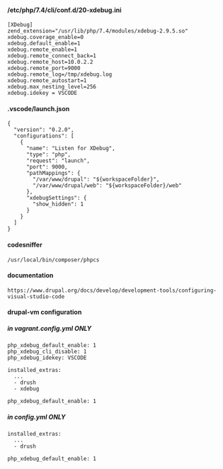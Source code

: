 #### /etc/php/7.4/cli/conf.d/20-xdebug.ini

```
[XDebug]
zend_extension="/usr/lib/php/7.4/modules/xdebug-2.9.5.so"
xdebug.coverage_enable=0
xdebug.default_enable=1
xdebug.remote_enable=1
xdebug.remote_connect_back=1
xdebug.remote_host=10.0.2.2
xdebug.remote_port=9000
xdebug.remote_log=/tmp/xdebug.log
xdebug.remote_autostart=1
xdebug.max_nesting_level=256
xdebug.idekey = VSCODE
```

#### .vscode/launch.json

```
{
  "version": "0.2.0",
  "configurations": [
    {
      "name": "Listen for XDebug",
      "type": "php",
      "request": "launch",
      "port": 9000,
      "pathMappings": {
        "/var/www/drupal": "${workspaceFolder}",
        "/var/www/drupal/web": "${workspaceFolder}/web"
      },
      "xdebugSettings": {
        "show_hidden": 1
      }
    }
  ]
}
```

#### codesniffer
```
/usr/local/bin/composer/phpcs
```

#### documentation

```
https://www.drupal.org/docs/develop/development-tools/configuring-visual-studio-code
```

#### drupal-vm configuration 
##### in vagrant.config.yml ONLY
```
php_xdebug_default_enable: 1
php_xdebug_cli_disable: 1
php_xdebug_idekey: VSCODE

installed_extras:
  ...
  - drush
  - xdebug

php_xdebug_default_enable: 1
```
##### in config.yml ONLY
```
installed_extras:
  ...
  - drush

php_xdebug_default_enable: 1
```
